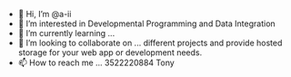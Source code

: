 - 👋 Hi, I’m @a-ii
- 👀 I’m interested in Developmental Programming and Data Integration 
- 🌱 I’m currently learning ... 
- 💞️ I’m looking to collaborate on ... different projects and provide hosted storage for your web app or development needs.
- 📫 How to reach me ... 3522220884 Tony

<!---
a-ii/algor is a ✨ special ✨ repository because its `README.md` (this file) appears on your GitHub profile.
You can click the Preview link to take a look at your changes.
--->
